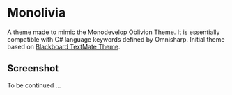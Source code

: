 # Monolivia

A theme made to mimic the Monodevelop Oblivion Theme.
It is essentially compatible with C# language keywords defined by Omnisharp. 
Initial theme based on [Blackboard TextMate Theme](http://colorsublime.com/theme/Blackboard).

## Screenshot
To be continued ...